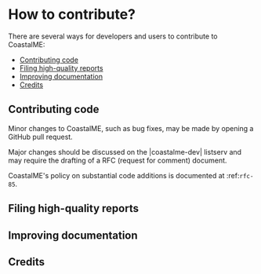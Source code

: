 # How to contribute?

There are several ways for developers and users to contribute to CoastalME:

- [Contributing code](#contributing-code)
- [Filing high-quality reports](#filing-high-quality-reports)
- [Improving documentation](#improving-documentation)
- [Credits](#credits)

## Contributing code

Minor changes to CoastalME, such as bug fixes, may be made by opening a GitHub pull request.

Major changes should be discussed on the |coastalme-dev| listserv and may require the drafting of a RFC (request for comment) document.

CoastalME's policy on substantial code additions is documented at :ref:`rfc-85`.

## Filing high-quality reports

## Improving documentation

## Credits